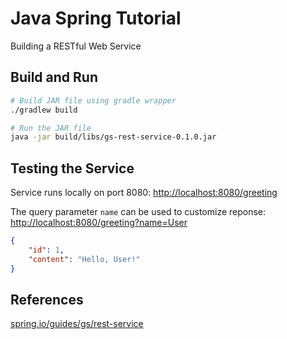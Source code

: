 # Java Spring Tutorial
Building a RESTful Web Service

## Build and Run
```bash
# Build JAR file using gradle wrapper
./gradlew build

# Run the JAR file
java -jar build/libs/gs-rest-service-0.1.0.jar
```

## Testing the Service
Service runs locally on port 8080: [http://localhost:8080/greeting](http://localhost:8080/greeting)

The query parameter `name` can be used to customize reponse: [http://localhost:8080/greeting?name=User](http://localhost:8080/greeting?name=User)

```json
{
    "id": 1,
    "content": "Hello, User!"
}
```

## References
[spring.io/guides/gs/rest-service](https://spring.io/guides/gs/rest-service)